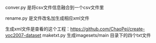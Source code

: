 conver.py 是将csv文件信息融合到一个csv文件里

rename.py 是文件改名加生成相应xml文件

生成xml文件是查看的这个工程：https://github.com/ChaoPei/create-voc2007-dataset
maketxt.py 生成imagesets/main 目录下的四个txt文件
